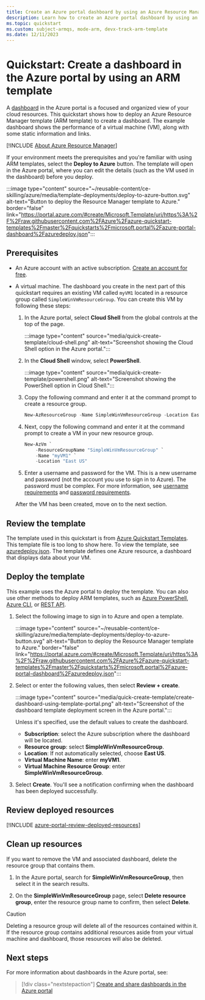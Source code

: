```yaml
---
title: Create an Azure portal dashboard by using an Azure Resource Manager template
description: Learn how to create an Azure portal dashboard by using an Azure Resource Manager template.
ms.topic: quickstart
ms.custom: subject-armqs, mode-arm, devx-track-arm-template
ms.date: 12/11/2023
---
```


# Quickstart: Create a dashboard in the Azure portal by using an ARM template

A [dashboard](azure-portal-dashboards.md) in the Azure portal is a focused and organized view of your cloud resources. This quickstart shows how to deploy an Azure Resource Manager template (ARM template) to create a dashboard. The example dashboard shows the performance of a virtual machine (VM), along with some static information and links.

[!INCLUDE [About Azure Resource Manager](~/reusable-content/ce-skilling/azure/includes/resource-manager-quickstart-introduction.md)]

If your environment meets the prerequisites and you're familiar with using ARM templates, select the **Deploy to Azure** button. The template will open in the Azure portal, where you can edit the details (such as the VM used in the dashboard) before you deploy.

:::image type="content" source="~/reusable-content/ce-skilling/azure/media/template-deployments/deploy-to-azure-button.svg" alt-text="Button to deploy the Resource Manager template to Azure." border="false" link="https://portal.azure.com/#create/Microsoft.Template/uri/https%3A%2F%2Fraw.githubusercontent.com%2FAzure%2Fazure-quickstart-templates%2Fmaster%2Fquickstarts%2Fmicrosoft.portal%2Fazure-portal-dashboard%2Fazuredeploy.json":::

## Prerequisites

- An Azure account with an active subscription. [Create an account for free](https://azure.microsoft.com/free/?WT.mc_id=A261C142F).

- A virtual machine. The dashboard you create in the next part of this quickstart requires an existing VM called `myVM1` located in a resource group called `SimpleWinVmResourceGroup`. You can create this VM by following these steps:

    1. In the Azure portal, select **Cloud Shell** from the global controls at the top of the page.

        :::image type="content" source="media/quick-create-template/cloud-shell.png" alt-text="Screenshot showing the Cloud Shell option in the Azure portal.":::

    1. In the **Cloud Shell** window, select **PowerShell**.

        :::image type="content" source="media/quick-create-template/powershell.png" alt-text="Screenshot showing the PowerShell option in Cloud Shell.":::

    1. Copy the following command and enter it at the command prompt to create a resource group.

        ```powershell
        New-AzResourceGroup -Name SimpleWinVmResourceGroup -Location EastUS
        ```

    1. Next, copy the following command and enter it at the command prompt to create a VM in your new resource group.

        ```powershell
        New-AzVm `
            -ResourceGroupName "SimpleWinVmResourceGroup" `
            -Name "myVM1" `
            -Location "East US"
        ```

    1. Enter a username and password for the VM. This is a new username and password (not the account you use to sign in to Azure). The password must be complex. For more information, see [username requirements](/azure/virtual-machines/windows/faq#what-are-the-username-requirements-when-creating-a-vm-) and [password requirements](/azure/virtual-machines/windows/faq#what-are-the-password-requirements-when-creating-a-vm-).

    After the VM has been created, move on to the next section.

## Review the template

The template used in this quickstart is from [Azure Quickstart Templates](https://azure.microsoft.com/resources/templates/azure-portal-dashboard/). This template file is too long to show here. To view the template, see [azuredeploy.json](https://raw.githubusercontent.com/Azure/azure-quickstart-templates/master/quickstarts/microsoft.portal/azure-portal-dashboard/azuredeploy.json). The template defines one Azure resource, a dashboard that displays data about your VM.

## Deploy the template

This example uses the Azure portal to deploy the template. You can also use other methods to deploy ARM templates, such as [Azure PowerShell](/azure/azure-resource-manager/templates/deploy-powershell), [Azure CLI](/azure/azure-resource-manager/templates/deploy-cli), or [REST API](/azure/azure-resource-manager/templates/deploy-rest).

1. Select the following image to sign in to Azure and open a template.

    :::image type="content" source="~/reusable-content/ce-skilling/azure/media/template-deployments/deploy-to-azure-button.svg" alt-text="Button to deploy the Resource Manager template to Azure." border="false" link="https://portal.azure.com/#create/Microsoft.Template/uri/https%3A%2F%2Fraw.githubusercontent.com%2FAzure%2Fazure-quickstart-templates%2Fmaster%2Fquickstarts%2Fmicrosoft.portal%2Fazure-portal-dashboard%2Fazuredeploy.json":::

1. Select or enter the following values, then select **Review + create**.

    :::image type="content" source="media/quick-create-template/create-dashboard-using-template-portal.png" alt-text="Screenshot of the dashboard template deployment screen in the Azure portal.":::

    Unless it's specified, use the default values to create the dashboard.

    - **Subscription**: select the Azure subscription where the dashboard will be located.
    - **Resource group**: select **SimpleWinVmResourceGroup**.
    - **Location**: If not automatically selected, choose **East US**.
    - **Virtual Machine Name**: enter **myVM1**.
    - **Virtual Machine Resource Group**: enter **SimpleWinVmResourceGroup**.

1. Select **Create**. You'll see a notification confirming when the dashboard has been deployed successfully.

## Review deployed resources

[!INCLUDE [azure-portal-review-deployed-resources](./includes/azure-portal-review-deployed-resources.md)]

## Clean up resources

If you want to remove the VM and associated dashboard, delete the resource group that contains them.

1. In the Azure portal, search for **SimpleWinVmResourceGroup**, then select it in the search results.

1. On the **SimpleWinVmResourceGroup** page, select **Delete resource group**, enter the resource group name to confirm, then select **Delete**.

> [!CAUTION]
> Deleting a resource group will delete all of the resources contained within it. If the resource group contains additional resources aside from your virtual machine and dashboard, those resources will also be deleted.

## Next steps

For more information about dashboards in the Azure portal, see:

> [!div class="nextstepaction"]
> [Create and share dashboards in the Azure portal](azure-portal-dashboards.md)
